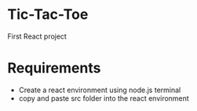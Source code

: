 # Tic-Tac-Toe
First React project

# Requirements
- Create a react environment using node.js terminal
- copy and paste src folder into the react environment

